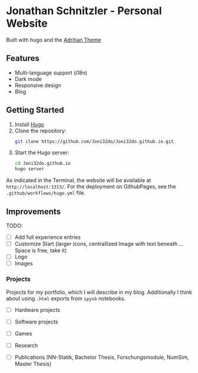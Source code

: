 # Jonathan Schnitzler - Personal Website

Built with hugo and the [Adritian Theme](https://github.com/zetxek/adritian-free-hugo-theme)

## Features

- Multi-language support (i18n)
- Dark mode
- Responsive design
- Blog

## Getting Started

1. Install [Hugo](https://gohugo.io/getting-started/installing/)
2. Clone the repository:
    ```bash
    git clone https://github.com/Joni32do/Joni32do.github.io.git
    ```
3. Start the Hugo server:
    ```bash
    cd Joni32do.github.io
    hugo server
    ```

As indicated in the Terminal, the website will be available at `http://localhost:1313/`. For the deployment on GithubPages, see the `.github/workflows/hugo.yml` file.

## Improvements

TODO: 
- [ ] Add full experience entries
- [ ] Customize Start (larger icons, centrallized Image with text beneath ... Space is free, take it)
- [ ] Logo
- [ ] Images

### Projects
Projects for my portfolio, which I will describe in my blog. Additionally I think about using `.html` exports from `ipynb` notebooks.

- [ ] Hardware projects
- [ ] Software projects
- [ ] Games
- [ ] Research
- [ ] Publications (NN-Statik, Bachelor Thesis, Forschungsmodule, NumSim, Master Thesis)

